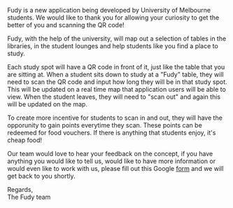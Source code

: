 <!-- Global site tag (gtag.js) - Google Analytics -->
<script async src="https://www.googletagmanager.com/gtag/js?id=UA-124560072-1"></script>
<script>
  window.dataLayer = window.dataLayer || [];
  function gtag(){dataLayer.push(arguments);}
  gtag('js', new Date());

  gtag('config', 'UA-124560072-1');
</script>
  <!DOCTYPE html>
<html>
<head>
    <title>Grey Li's Pomodoro Clock</title>
    <meta name="viewport" content="width=device-width, initial-scale=1.0"/>
    <link href="//cdn.bootcss.com/bootstrap/3.3.7/css/bootstrap.min.css" rel="stylesheet">
    <link href="css/style.css" rel="stylesheet">
    <link href='https://fonts.googleapis.com/css?family=Orbitron' rel='stylesheet' type='text/css'>
    <link href='https://fonts.googleapis.com/css?family=Pacifico|Open+Sans:300' rel='stylesheet' type='text/css'>
    <link rel="shortcut icon" href="image/favicon.ico" type="image/x-icon">
</head>
<body>
<p> Fudy is a new application being developed by University of Melbourne students. We would like to thank you for allowing your curiosity to get the better of you and scanning the QR code!
  <br />
<p> Fudy, with the help of the university, will map out a selection of tables in the libraries, in the student lounges and help students like you find a place to study.
  <br />
<p> Each study spot will have a QR code in front of it, just like the table that you are sitting at. When a student sits down to study at a "Fudy" table, they will need to scan the QR code and input how long they will be in that study spot. This will be updated on a real time map that application users will be able to view. When the student leaves, they will need to "scan out" and again this will be updated on the map.
  <br />
<p> To create more incentive for students to scan in and out, they will have the opporunity to gain points everytime they scan. These points can be redeemed for food vouchers. If there is anything that students enjoy, it's cheap food!
  <br />
<p> Our team would love to hear your feedback on the concept, if you have anything you would like to tell us, would like to have more information or would even like to work with us, please fill out this Google <a href="https://docs.google.com/forms/d/e/1FAIpQLSevrbuux86zDOM5tgVasoI7oqa2XSmrMYuPUnepvgnHAVvQuw/viewform?usp=sf_link "> form</a> and we will get back to you shortly.
  <br />
<p>Regards,
   <br />
  The Fudy team
</body>
</html>
